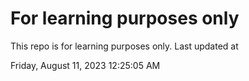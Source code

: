 # For learning purposes only
This repo is for learning purposes only.
Last updated at

Friday, August 11, 2023 12:25:05 AM

